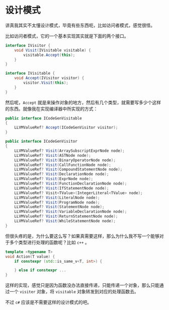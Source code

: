 # 设计模式

讲真我其实不太懂设计模式，毕竟有些东西呃，比如访问者模式，感觉很怪。

比如访问者模式，它的一个基本实现其实就是下面的两个接口。

```csharp
interface IVisitor {
    void Visit(IVisitable visitable) {
        visitable.Accept(this);
    }
}

interface IVisitable {
    void Accept(IVisitor visitor) {
        visitor.Visit(this);
    }
}
```

然后呢，`Accept` 就是来操作对象的地方，然后有几个类型，就需要写多少个这样的东西。就像我在实现编译器中所实现的方式：

```csharp
public interface ICodeGenVisitable
{
    LLVMValueRef? Accept(ICodeGenVisitor visitor);
}

public interface ICodeGenVisitor
{
    LLVMValueRef? Visit(ArraySubscriptExprNode node);
    LLVMValueRef? Visit(ASTNode node);
    LLVMValueRef? Visit(BinaryOperatorNode node);
    LLVMValueRef? Visit(CallFunctionNode node);
    LLVMValueRef? Visit(CompoundStatementNode node);
    LLVMValueRef? Visit(DeclarationNode node);
    LLVMValueRef? Visit(ExprNode node);
    LLVMValueRef? Visit(FunctionDeclarationNode node);
    LLVMValueRef? Visit(IfStatementNode node);
    LLVMValueRef? Visit<TValue>(IntegerLiteral<TValue> node);
    LLVMValueRef? Visit(LiteralNode node);
    LLVMValueRef? Visit(ProgramNode node);
    LLVMValueRef? Visit(StatementNode node);
    LLVMValueRef? Visit(VariableDeclarationNode node);
    LLVMValueRef? Visit(ReturnStatementNode node);
    LLVMValueRef? Visit(WhileStatementNode node);
}
```

但很头疼的是，为什么要这么写？如果真需要这样，那么为什么我不写一个能够对于多个类型进行处理的函数呢？比如 `c++` 。

```c++
template <typename T>
void Action(T value) {
    if constexpr (std::is_same_v<T, int>) {

    } else if constexpr ...
}
```

这样的实现，感觉只是因为函数没办法直接传递，只能传递一个对象，那么只能通过一个 `visiter` 对象，将 `visitable` 对象转发到对应的处理函数去。

不过 `c#` 应该是不需要这样的设计模式的吧。
